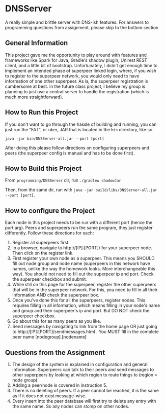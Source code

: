 # DNSServer
A really simple and brittle server with DNS-ish features. For answers to programming questions from assignment, please skip to the bottom section.

## General Information

This project gave me the opportunity to play around with features and frameworks like Spark for Java, Gradle's shadow plugin, Unirest REST client, and a little bit of bootstrap. Unfortunately, I didn't get enough time to implement an intended phase of superpeer linked login, where, if you wish to register to the superpeer network, you would only need to have information of one other superpeer. As is, the superpeer registration is cumbersome at best. In the future class project, I believe my group is planning to just use a central server to handle the registration (which is much more straightforward).

## How to Run this Project

If you don't want to go through the hassle of building and running, you can just run the "FAT", or uber, JAR that is located in the `bin` directory, like so:

`java -jar bin/DNSServer-all.jar --port [port]`

After doing this please follow directions on configuring superpeers and peers (the superpeer config is manual and has to be done first).

## How to Build this Project

From `programming/DNSServer` dir, run `./gradlew shadowJar`

Then, from the same dir, run with `java -jar build/libs/DNSServer-all.jar --port [port]`.

## How to configure the Project

Each node in this project needs to be run with a different port (hence the port arg). Peers and superpeers run the same program, they just register differently. Follow these directions for each:

1. Register all superpeers first.
2. In a browser, navigate to http://[IP]:[PORT]/ for your superpeer node. Then click on the register link.
3. First register your own node as a superpeer. This means you SHOULD fill out node group and node name (superpeers in this network have names, unlike the way the homework looks. More interchangeable this way). You should not need to fill out the superpeer ip and port. Check the superpeer checkbox and submit.
4. While still on this page for the superpeer, register the other superpeers that will be in the superpeer network. For this, you need to fill in all their information AND check the superpeer box.
5. Once you've done this for all the superpeers, register nodes. This requires filling in all information, which means filling in your node's name and group and their superpeer's ip and port. But DO NOT check the superpeer checkbox.
6. Go about this for as many peers as you like.
7. Send messages by navigating to link from the home page OR just going to http://[IP]:[PORT]/sendmessages.html . You MUST fill in the complete peer name [nodegroup].[nodename]

## Questions from the Assignment

1. The design of the system is explained in configuration and general information. Superpeers can talk to their peers and send messages to other superpeers by looking at which region to route things to (region = node group).
2. Adding a peer/node is covered in instruction 5.
3. There is no deleting of peers. If a peer cannot be reached, it is the same as if it does not exist message-wise.
4. Every insert into the peer database will first try to delete any entry with the same name. So any nodes can stomp on other nodes.
